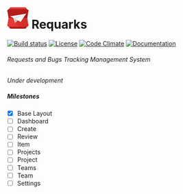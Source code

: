 # [![Requarks Logo](https://raw.githubusercontent.com/NGPixel/requarks/master/UI/requests-50x50.png)](https://requarks.io/) Requarks 
[![Build status](https://ci.appveyor.com/api/projects/status/vsu1i5kkj3jpmn0h?svg=true)](https://ci.appveyor.com/project/NGPixel/requarks)
[![License](https://img.shields.io/badge/license-GPLv3-blue.svg)](https://github.com/NGPixel/requarks/blob/master/LICENSE)
[![Code Climate](https://codeclimate.com/github/Requarks/requarks/badges/gpa.svg)](https://codeclimate.com/github/Requarks/requarks)
[![Documentation](https://img.shields.io/badge/docs-100%-green.svg)](https://requarks.readme.io/)

###### Requests and Bugs Tracking Management System
*Under development*

##### Milestones
- [x] Base Layout
- [ ] Dashboard
- [ ] Create
- [ ] Review
- [ ] Item
- [ ] Projects
- [ ] Project
- [ ] Teams
- [ ] Team
- [ ] Settings
